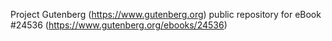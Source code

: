 Project Gutenberg (https://www.gutenberg.org) public repository for eBook #24536 (https://www.gutenberg.org/ebooks/24536)